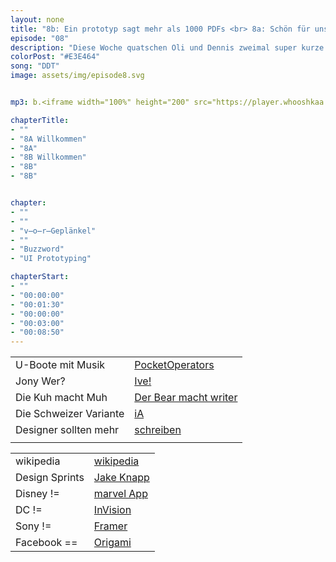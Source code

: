 ```yaml
---
layout: none
title: "8b: Ein prototyp sagt mehr als 1000 PDFs <br> 8a: Schön für uns"
episode: "08"
description: "Diese Woche quatschen Oli und Dennis zweimal super kurze 20 Minuten. Im ersten Teil geht es um neue Jobs, bemerkenswerte U-Boote und faszinierende Storytelling-Tools. Der zweite Teil ist ganz meta über Buzzwords und UI Prototyping 101"
colorPost: "#E3E464"
song: "DDT"
image: assets/img/episode8.svg


mp3: b.<iframe width="100%" height="200" src="https://player.whooshkaa.com/player/episode/id/103624?visual=true" frameborder="0"></iframe> <br> <br> a.<iframe width="100%" height="200" src="https://player.whooshkaa.com/player/episode/id/100442?visual=true" frameborder="0"></iframe>

chapterTitle:
- ""
- "8A Willkommen"
- "8A"
- "8B Willkommen"
- "8B"
- "8B"


chapter:
- ""
- ""
- "v̶o̶r̶Geplänkel"
- ""
- "Buzzword"
- "UI Prototyping"

chapterStart:
- ""
- "00:00:00"
- "00:01:30"
- "00:00:00"
- "00:03:00"
- "00:08:50"
---
```


<!-- nach 8 einträgen ein neues table erstellen, danke :) !-->

| | |
|:-|:-|
|U-Boote mit Musik | [PocketOperators](https://teenage.engineering/ ) |
|Jony Wer?| [Ive!](https://jonyiveredesignsthings.tumblr.com/) |
|Die Kuh macht Muh |  [Der Bear macht writer](http://www.bear-writer.com/) |
|Die Schweizer Variante| [iA](https://ia.net/writer/) |
|Designer sollten mehr | [schreiben](https://blog.prototypr.io/10-reasons-why-all-designers-should-start-writing-more-f34646a6e06b)|
| | |

| | |
|:-|:-|
|wikipedia| [wikipedia](http://www.wikipedia.de ) |
|Design Sprints| [Jake Knapp](http://www.thesprintbook.com/) |
|Disney !=|  [marvel App](https://marvelapp.com/)|
|DC !=| [InVision](https://invision.com/) |
|Sony !=| [Framer](https://framer.com/)  |
|Facebook ==| [Origami](https://origami.design/)  |
